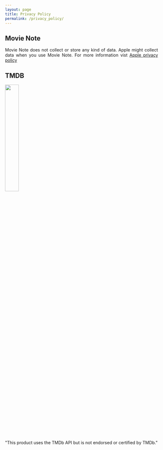 ```yaml
---
layout: page
title: Privacy Policy
permalink: /privacy_policy/
---
```


## Movie Note

<div align="justify">Movie Note does not collect or store any kind of data. Apple might collect data when you use Movie Note. For more information vist <a href="https://www.apple.com/legal/privacy/">Apple privacy policy</a></div>

## TMDB

<img src="{{site.baseurl}}/images/tmdb_logo.svg" alt="" width="30%" heigt="auto" class="center">

<div align="justify">"This product uses the TMDb API but is not endorsed or certified by TMDb."</div>